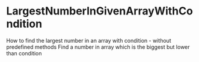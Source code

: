 # LargestNumberInGivenArrayWithCondition
How to find the largest number in an array with condition - without predefined methods
Find a number in array which is the biggest but lower than condition
